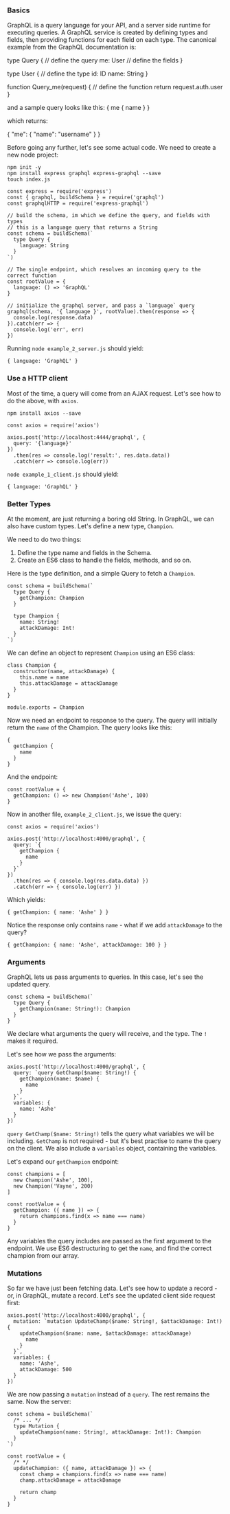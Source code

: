 ### Basics

 GraphQL is a query language for your API, and a server side runtime for executing queries. A GraphQL service is created by defining types and fields, then providing   functions for each field on each type. The canonical example from the GraphQL documentation is:
 
type Query { // define the query
  me: User   // define the fields
}

type User {  // define the type
  id: ID
  name: String
}

function Query_me(request) { // define the function
  return request.auth.user
}
 
and a sample query looks like this:
{
  me {
    name
  }
}

which returns:

{
  "me": {
    "name": "username"
  }
}

Before going any further, let's see some actual code. We need to create a new node project:

```
npm init -y
npm install express graphql express-graphql --save
touch index.js
```

```
const express = require('express')
const { graphql, buildSchema } = require('graphql')
const graphqlHTTP = require('express-graphql')

// build the schema, im which we define the query, and fields with types
// this is a language query that returns a String
const schema = buildSchema(`
  type Query {
    language: String 
  }
`)

// The single endpoint, which resolves an incoming query to the correct function
const rootValue = {
  language: () => 'GraphQL'
}

// initialize the graphql server, and pass a `language` query
graphql(schema, '{ language }', rootValue).then(response => {
  console.log(response.data)
}).catch(err => {
  console.log('err', err)
})
```

Running `node example_2_server.js` should yield:

```
{ language: 'GraphQL' } 
```

### Use a HTTP client

Most of the time, a query will come from an AJAX request. Let's see how to do the above, with `axios`. 

```
npm install axios --save
```

```
const axios = require('axios')

axios.post('http://localhost:4444/graphql', {
  query: '{language}'
})
  .then(res => console.log('result:', res.data.data))
  .catch(err => console.log(err))
```

`node example_1_client.js` should yield:

```
{ language: 'GraphQL' }
```

### Better Types

At the moment, are just returning a boring old String. In GraphQL, we can also have custom types. Let's define a new type, `Champion`.

We need to do two things:

1. Define the type name and fields in the Schema.
2. Create an ES6 class to handle the fields, methods, and so on.

Here is the type definition, and a simple Query to fetch a `Champion`.
```
const schema = buildSchema(`
  type Query {
    getChampion: Champion
  }

  type Champion {
    name: String!
    attackDamage: Int!
  }
`)
```

We can define an object to represent `Champion` using an ES6 class:

```
class Champion {
  constructor(name, attackDamage) {
    this.name = name
    this.attackDamage = attackDamage
  }
}

module.exports = Champion
```

Now we need an endpoint to response to the query. The query will initially return the `name` of the Champion. The query looks like this:

```
{
  getChampion {
    name
  }
}
```

And the endpoint:

```
const rootValue = {
  getChampion: () => new Champion('Ashe', 100)
}
```

Now in another file, `example_2_client.js`, we issue the query:


```
const axios = require('axios')

axios.post('http://localhost:4000/graphql', {
  query: `{ 
    getChampion { 
      name 
    } 
  }`
})
  .then(res => { console.log(res.data.data) })
  .catch(err => { console.log(err) })
```

Which yields:

```
{ getChampion: { name: 'Ashe' } }
```

Notice the response only contains `name` - what if we add `attackDamage` to the query?

```
{ getChampion: { name: 'Ashe', attackDamage: 100 } }
```

### Arguments


GraphQL lets us pass arguments to queries. In this case, let's see the updated query. 

```
const schema = buildSchema(`
  type Query {
    getChampion(name: String!): Champion
  }
}
```

We declare what arguments the query will receive, and the type. The `!` makes it required.

Let's see how we pass the arguments:

```
axios.post('http://localhost:4000/graphql', {
  query: `query GetChamp($name: String!) {
    getChampion(name: $name) {
      name
    }
  }`,
  variables: {
    name: 'Ashe'
  }
})
```

`query GetChamp($name: String!)` tells the query what variables we will be including. `GetChamp` is not required - but it's best practise to name the query on the client. We also include a `variables` object, containing the variables.

Let's expand our `getChampion` endpoint:


```
const champions = [
  new Champion('Ashe', 100),
  new Champion('Vayne', 200)
]

const rootValue = {
  getChampion: ({ name }) => {
    return champions.find(x => name === name)
  }
}
```

Any variables the query includes are passed as the first argument to the endpoint. We use ES6 destructuring to get the `name`, and find the correct champion from our array.

### Mutations

So far we have just been fetching data. Let's see how to update a record - or, in GraphQL, mutate a record. Let's see the updated client side request first:

```
axios.post('http://localhost:4000/graphql', {
  mutation: `mutation UpdateChamp($name: String!, $attackDamage: Int!) {
    updateChampion($name: name, $attackDamage: attackDamage)
      name
    }
  }`,
  variables: {
    name: 'Ashe',
    attackDamage: 500
  }
})
```

We are now passing a `mutation` instead of a `query`. The rest remains the same. Now the server:

```
const schema = buildSchema(`
  /* ... */
  type Mutation {
    updateChampion(name: String!, attackDamage: Int!): Champion
  }
`)

const rootValue = {
  /* */
  updateChampion: ({ name, attackDamage }) => {
    const champ = champions.find(x => name === name)
    champ.attackDamage = attackDamage

    return champ
  }
}
```
